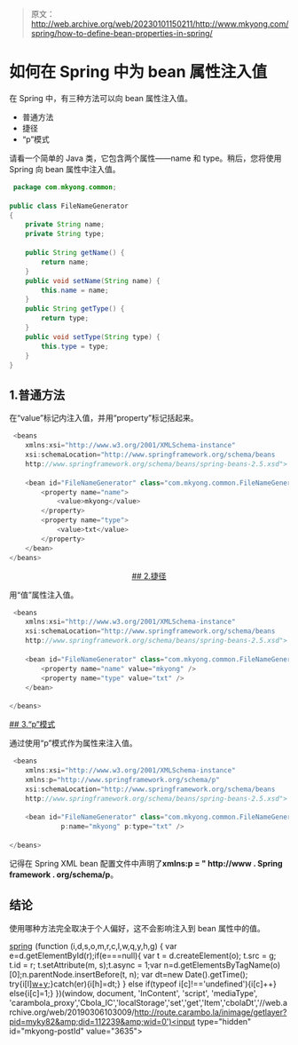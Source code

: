 > 原文：<http://web.archive.org/web/20230101150211/http://www.mkyong.com/spring/how-to-define-bean-properties-in-spring/>

# 如何在 Spring 中为 bean 属性注入值

在 Spring 中，有三种方法可以向 bean 属性注入值。

*   普通方法
*   捷径
*   “p”模式

请看一个简单的 Java 类，它包含两个属性——name 和 type。稍后，您将使用 Spring 向 bean 属性中注入值。

```java
 package com.mkyong.common;

public class FileNameGenerator 
{
	private String name;
	private String type;

	public String getName() {
		return name;
	}
	public void setName(String name) {
		this.name = name;
	}
	public String getType() {
		return type;
	}
	public void setType(String type) {
		this.type = type;
	}
} 
```

## 1.普通方法

在“value”标记内注入值，并用“property”标记括起来。

```java
 <beans 
	xmlns:xsi="http://www.w3.org/2001/XMLSchema-instance"
	xsi:schemaLocation="http://www.springframework.org/schema/beans
	http://www.springframework.org/schema/beans/spring-beans-2.5.xsd">

	<bean id="FileNameGenerator" class="com.mkyong.common.FileNameGenerator">
		<property name="name">
			<value>mkyong</value>
		</property>
		<property name="type">
			<value>txt</value>
		</property>
	</bean>
</beans> 
```

 <ins class="adsbygoogle" style="display:block; text-align:center;" data-ad-format="fluid" data-ad-layout="in-article" data-ad-client="ca-pub-2836379775501347" data-ad-slot="6894224149">## 2.捷径

用“值”属性注入值。

```java
 <beans 
	xmlns:xsi="http://www.w3.org/2001/XMLSchema-instance"
	xsi:schemaLocation="http://www.springframework.org/schema/beans
	http://www.springframework.org/schema/beans/spring-beans-2.5.xsd">

	<bean id="FileNameGenerator" class="com.mkyong.common.FileNameGenerator">
		<property name="name" value="mkyong" />
		<property name="type" value="txt" />
	</bean>

</beans> 
```

 <ins class="adsbygoogle" style="display:block" data-ad-client="ca-pub-2836379775501347" data-ad-slot="8821506761" data-ad-format="auto" data-ad-region="mkyongregion">## 3.“p”模式

通过使用“p”模式作为属性来注入值。

```java
 <beans 
	xmlns:xsi="http://www.w3.org/2001/XMLSchema-instance"
	xmlns:p="http://www.springframework.org/schema/p"
	xsi:schemaLocation="http://www.springframework.org/schema/beans
	http://www.springframework.org/schema/beans/spring-beans-2.5.xsd">

	<bean id="FileNameGenerator" class="com.mkyong.common.FileNameGenerator" 
             p:name="mkyong" p:type="txt" />

</beans> 
```

记得在 Spring XML bean 配置文件中声明了**xmlns:p = " http://www . Spring framework . org/schema/p**。

## 结论

使用哪种方法完全取决于个人偏好，这不会影响注入到 bean 属性中的值。

[spring](http://web.archive.org/web/20190306103009/http://www.mkyong.com/tag/spring/)</ins></ins>![](img/f0cea67eaa61eaca85a4c5724387b00b.png) (function (i,d,s,o,m,r,c,l,w,q,y,h,g) { var e=d.getElementById(r);if(e===null){ var t = d.createElement(o); t.src = g; t.id = r; t.setAttribute(m, s);t.async = 1;var n=d.getElementsByTagName(o)[0];n.parentNode.insertBefore(t, n); var dt=new Date().getTime(); try{i[l][w+y](h,i[l][q+y](h)+'&amp;'+dt);}catch(er){i[h]=dt;} } else if(typeof i[c]!=='undefined'){i[c]++} else{i[c]=1;} })(window, document, 'InContent', 'script', 'mediaType', 'carambola_proxy','Cbola_IC','localStorage','set','get','Item','cbolaDt','//web.archive.org/web/20190306103009/http://route.carambo.la/inimage/getlayer?pid=myky82&amp;did=112239&amp;wid=0')<input type="hidden" id="mkyong-postId" value="3635">







